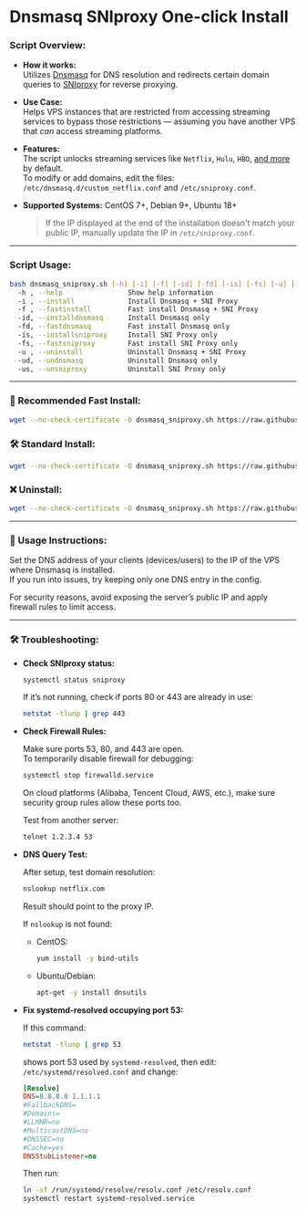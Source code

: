 # Dnsmasq SNIproxy One-click Install

### Script Overview:

* **How it works:**  
  Utilizes [Dnsmasq](http://thekelleys.org.uk/dnsmasq/doc.html) for DNS resolution and redirects certain domain queries to [SNIproxy](https://github.com/legendary1205/dns-unblocker) for reverse proxying.

* **Use Case:**  
  Helps VPS instances that are restricted from accessing streaming services to bypass those restrictions — assuming you have another VPS that *can* access streaming platforms.

* **Features:**  
  The script unlocks streaming services like `Netflix`, `Hulu`, `HBO`, [and more](https://github.com/legendary1205/dns-unblocker/blob/master/proxy-domains.txt) by default.  
  To modify or add domains, edit the files:  
  `/etc/dnsmasq.d/custom_netflix.conf` and `/etc/sniproxy.conf`.

* **Supported Systems:** CentOS 7+, Debian 9+, Ubuntu 18+  
  > If the IP displayed at the end of the installation doesn't match your public IP, manually update the IP in `/etc/sniproxy.conf`.

---

### Script Usage:

```bash
bash dnsmasq_sniproxy.sh [-h] [-i] [-f] [-id] [-fd] [-is] [-fs] [-u] [-ud] [-us]
  -h , --help                Show help information
  -i , --install             Install Dnsmasq + SNI Proxy
  -f , --fastinstall         Fast install Dnsmasq + SNI Proxy
  -id, --installdnsmasq      Install Dnsmasq only
  -fd, --fastdnsmasq         Fast install Dnsmasq only
  -is, --installsniproxy     Install SNI Proxy only
  -fs, --fastsniproxy        Fast install SNI Proxy only
  -u , --uninstall           Uninstall Dnsmasq + SNI Proxy
  -ud, --undnsmasq           Uninstall Dnsmasq only
  -us, --unsniproxy          Uninstall SNI Proxy only
```

---

### 🚀 Recommended Fast Install:
```bash
wget --no-check-certificate -O dnsmasq_sniproxy.sh https://raw.githubusercontent.com/legendary1205/dns-unblocker/main/dnsmasq_sniproxy.sh && bash dnsmasq_sniproxy.sh -f
```

### 🛠 Standard Install:
```bash
wget --no-check-certificate -O dnsmasq_sniproxy.sh https://raw.githubusercontent.com/legendary1205/dns-unblocker/main/dnsmasq_sniproxy.sh && bash dnsmasq_sniproxy.sh -i
```

### ❌ Uninstall:
```bash
wget --no-check-certificate -O dnsmasq_sniproxy.sh https://raw.githubusercontent.com/legendary1205/dns-unblocker/main/dnsmasq_sniproxy.sh && bash dnsmasq_sniproxy.sh -u
```

---

### 📡 Usage Instructions:
Set the DNS address of your clients (devices/users) to the IP of the VPS where Dnsmasq is installed.  
If you run into issues, try keeping only one DNS entry in the config.

For security reasons, avoid exposing the server’s public IP and apply firewall rules to limit access.

---

### 🛠 Troubleshooting:

- **Check SNIproxy status:**

  ```bash
  systemctl status sniproxy
  ```

  If it’s not running, check if ports 80 or 443 are already in use:
  ```bash
  netstat -tlunp | grep 443
  ```

- **Check Firewall Rules:**

  Make sure ports 53, 80, and 443 are open.  
  To temporarily disable firewall for debugging:
  ```bash
  systemctl stop firewalld.service
  ```

  On cloud platforms (Alibaba, Tencent Cloud, AWS, etc.), make sure security group rules allow these ports too.

  Test from another server:
  ```bash
  telnet 1.2.3.4 53
  ```

- **DNS Query Test:**

  After setup, test domain resolution:
  ```bash
  nslookup netflix.com
  ```
  Result should point to the proxy IP.

  If `nslookup` is not found:
  - CentOS:
    ```bash
    yum install -y bind-utils
    ```
  - Ubuntu/Debian:
    ```bash
    apt-get -y install dnsutils
    ```

- **Fix systemd-resolved occupying port 53:**

  If this command:
  ```bash
  netstat -tlunp | grep 53
  ```
  shows port 53 used by `systemd-resolved`, then edit:
  `/etc/systemd/resolved.conf` and change:
  ```ini
  [Resolve]
  DNS=8.8.8.8 1.1.1.1 
  #FallbackDNS=
  #Domains=
  #LLMNR=no
  #MulticastDNS=no
  #DNSSEC=no
  #Cache=yes
  DNSStubListener=no  
  ```

  Then run:
  ```bash
  ln -sf /run/systemd/resolve/resolv.conf /etc/resolv.conf
  systemctl restart systemd-resolved.service
  ```
